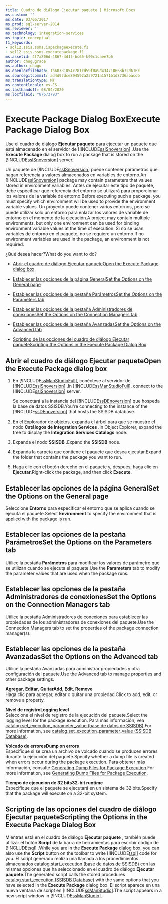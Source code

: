 ```yaml
---
title: Cuadro de diálogo Ejecutar paquete | Microsoft Docs
ms.custom: ''
ms.date: 03/06/2017
ms.prod: sql-server-2014
ms.reviewer: ''
ms.technology: integration-services
ms.topic: conceptual
f1_keywords:
- sql12.ssis.ssms.ispackageexecute.f1
- sql12.ssis.ssms.executepackage.f1
ms.assetid: 4f7a806d-4867-4d1f-bc65-b00c1caee7b6
author: chugugrace
ms.author: chugu
ms.openlocfilehash: 1b60381054c781cd59f0a9d434710663b72d616c
ms.sourcegitcommit: ad4d92dce894592a259721a1571b1d8736abacdb
ms.translationtype: MT
ms.contentlocale: es-ES
ms.lasthandoff: 08/04/2020
ms.locfileid: "87673793"
---
```

# <a name="execute-package-dialog-box"></a><span data-ttu-id="317eb-102">Execute Package Dialog Box</span><span class="sxs-lookup"><span data-stu-id="317eb-102">Execute Package Dialog Box</span></span>
  <span data-ttu-id="317eb-103">Use el cuadro de diálogo **Ejecutar paquete** para ejecutar un paquete que está almacenado en el servidor de [!INCLUDE[ssISnoversion](../includes/ssisnoversion-md.md)] .</span><span class="sxs-lookup"><span data-stu-id="317eb-103">Use the **Execute Package** dialog box to run a package that is stored on the [!INCLUDE[ssISnoversion](../includes/ssisnoversion-md.md)] server.</span></span>  
  
 <span data-ttu-id="317eb-104">Un paquete de [!INCLUDE[ssISnoversion](../includes/ssisnoversion-md.md)] puede contener parámetros que hagan referencia a valores almacenados en variables de entorno.</span><span class="sxs-lookup"><span data-stu-id="317eb-104">An [!INCLUDE[ssISnoversion](../includes/ssisnoversion-md.md)] package may contain parameters that values stored in environment variables.</span></span> <span data-ttu-id="317eb-105">Antes de ejecutar este tipo de paquete, debe especificar qué referencia del entorno se utilizará para proporcionar los valores de la variable de entorno.</span><span class="sxs-lookup"><span data-stu-id="317eb-105">Before executing such a package, you must specify which environment will be used to provide the environment variable values.</span></span> <span data-ttu-id="317eb-106">Un proyecto puede contener varios entornos, pero se puede utilizar solo un entorno para enlazar los valores de variable de entorno en el momento de la ejecución.</span><span class="sxs-lookup"><span data-stu-id="317eb-106">A project may contain multiple environments, but only one environment can be used for binding environment variable values at the time of execution.</span></span> <span data-ttu-id="317eb-107">Si no se usan variables de entorno en el paquete, no se requiere un entorno.</span><span class="sxs-lookup"><span data-stu-id="317eb-107">If no environment variables are used in the package, an environment is not required.</span></span>  
  
 <span data-ttu-id="317eb-108">¿Qué desea hacer?</span><span class="sxs-lookup"><span data-stu-id="317eb-108">What do you want to do?</span></span>  
  
-   [<span data-ttu-id="317eb-109">Abrir el cuadro de diálogo Ejecutar paquete</span><span class="sxs-lookup"><span data-stu-id="317eb-109">Open the Execute Package dialog box</span></span>](#open_dialog)  
  
-   [<span data-ttu-id="317eb-110">Establecer las opciones de la página General</span><span class="sxs-lookup"><span data-stu-id="317eb-110">Set the Options on the General page</span></span>](#general)  
  
-   [<span data-ttu-id="317eb-111">Establecer las opciones de la pestaña Parámetros</span><span class="sxs-lookup"><span data-stu-id="317eb-111">Set the Options on the Parameters tab</span></span>](#parameters)  
  
-   [<span data-ttu-id="317eb-112">Establecer las opciones de la pestaña Administradores de conexiones</span><span class="sxs-lookup"><span data-stu-id="317eb-112">Set the Options on the Connection Managers tab</span></span>](#connection)  
  
-   [<span data-ttu-id="317eb-113">Establecer las opciones de la pestaña Avanzadas</span><span class="sxs-lookup"><span data-stu-id="317eb-113">Set the Options on the Advanced tab</span></span>](#advanced)  
  
-   [<span data-ttu-id="317eb-114">Scripting de las opciones del cuadro de diálogo Ejecutar paquete</span><span class="sxs-lookup"><span data-stu-id="317eb-114">Scripting the Options in the Execute Package Dialog Box</span></span>](#script)  
  
##  <a name="open-the-execute-package-dialog-box"></a><a name="open_dialog"></a> <span data-ttu-id="317eb-115">Abrir el cuadro de diálogo Ejecutar paquete</span><span class="sxs-lookup"><span data-stu-id="317eb-115">Open the Execute Package dialog box</span></span>  
  
1.  <span data-ttu-id="317eb-116">En [!INCLUDE[ssManStudioFull](../includes/ssmanstudiofull-md.md)], conéctese al servidor de [!INCLUDE[ssISnoversion](../includes/ssisnoversion-md.md)] .</span><span class="sxs-lookup"><span data-stu-id="317eb-116">In [!INCLUDE[ssManStudioFull](../includes/ssmanstudiofull-md.md)], connect to the [!INCLUDE[ssISnoversion](../includes/ssisnoversion-md.md)] server.</span></span>  
  
     <span data-ttu-id="317eb-117">Se conectará a la instancia del [!INCLUDE[ssDEnoversion](../includes/ssdenoversion-md.md)] que hospeda la base de datos SSISDB.</span><span class="sxs-lookup"><span data-stu-id="317eb-117">You're connecting to the instance of the [!INCLUDE[ssDEnoversion](../includes/ssdenoversion-md.md)] that hosts the SSISDB database.</span></span>  
  
2.  <span data-ttu-id="317eb-118">En el Explorador de objetos, expanda el árbol para que se muestre el nodo **Catálogos de Integration Services** .</span><span class="sxs-lookup"><span data-stu-id="317eb-118">In Object Explorer, expand the tree to display the **Integration Services Catalogs** node.</span></span>  
  
3.  <span data-ttu-id="317eb-119">Expanda el nodo **SSISDB** .</span><span class="sxs-lookup"><span data-stu-id="317eb-119">Expand the **SSISDB** node.</span></span>  
  
4.  <span data-ttu-id="317eb-120">Expanda la carpeta que contiene el paquete que desea ejecutar.</span><span class="sxs-lookup"><span data-stu-id="317eb-120">Expand the folder that contains the package you want to run.</span></span>  
  
5.  <span data-ttu-id="317eb-121">Haga clic con el botón derecho en el paquete y, después, haga clic en **Ejecutar**.</span><span class="sxs-lookup"><span data-stu-id="317eb-121">Right-click the package, and then click **Execute**.</span></span>  
  
##  <a name="set-the-options-on-the-general-page"></a><a name="general"></a> <span data-ttu-id="317eb-122">Establecer las opciones de la página General</span><span class="sxs-lookup"><span data-stu-id="317eb-122">Set the Options on the General page</span></span>  
 <span data-ttu-id="317eb-123">Seleccione **Entorno** para especificar el entorno que se aplica cuando se ejecuta el paquete.</span><span class="sxs-lookup"><span data-stu-id="317eb-123">Select **Environment** to specify the environment that is applied with the package is run.</span></span>  
  
##  <a name="set-the-options-on-the-parameters-tab"></a><a name="parameters"></a> <span data-ttu-id="317eb-124">Establecer las opciones de la pestaña Parámetros</span><span class="sxs-lookup"><span data-stu-id="317eb-124">Set the Options on the Parameters tab</span></span>  
 <span data-ttu-id="317eb-125">Utilice la pestaña **Parámetros** para modificar los valores de parámetro que se utilizan cuando se ejecuta el paquete.</span><span class="sxs-lookup"><span data-stu-id="317eb-125">Use the **Parameters** tab to modify the parameter values that are used when the package runs.</span></span>  
  
##  <a name="set-the-options-on-the-connection-managers-tab"></a><a name="connection"></a> <span data-ttu-id="317eb-126">Establecer las opciones de la pestaña Administradores de conexiones</span><span class="sxs-lookup"><span data-stu-id="317eb-126">Set the Options on the Connection Managers tab</span></span>  
 <span data-ttu-id="317eb-127">Utilice la pestaña Administradores de conexiones para establecer las propiedades de los administradores de conexiones del paquete.</span><span class="sxs-lookup"><span data-stu-id="317eb-127">Use the Connection Managers tab to set the properties of the package connection manager(s).</span></span>  
  
##  <a name="set-the-options-on-the-advanced-tab"></a><a name="advanced"></a> <span data-ttu-id="317eb-128">Establecer las opciones de la pestaña Avanzadas</span><span class="sxs-lookup"><span data-stu-id="317eb-128">Set the Options on the Advanced tab</span></span>  
 <span data-ttu-id="317eb-129">Utilice la pestaña Avanzadas para administrar propiedades y otra configuración del paquete.</span><span class="sxs-lookup"><span data-stu-id="317eb-129">Use the Advanced tab to manage properties and other package settings.</span></span>  
  
 <span data-ttu-id="317eb-130">**Agregar**, **Editar**, **Quitar**</span><span class="sxs-lookup"><span data-stu-id="317eb-130">**Add**, **Edit**, **Remove**</span></span>  
 <span data-ttu-id="317eb-131">Haga clic para agregar, editar o quitar una propiedad.</span><span class="sxs-lookup"><span data-stu-id="317eb-131">Click to add, edit, or remove a property.</span></span>  
  
 <span data-ttu-id="317eb-132">**Nivel de registro**</span><span class="sxs-lookup"><span data-stu-id="317eb-132">**Logging level**</span></span>  
 <span data-ttu-id="317eb-133">Seleccione el nivel de registro de la ejecución del paquete.</span><span class="sxs-lookup"><span data-stu-id="317eb-133">Select the logging level for the package execution.</span></span> <span data-ttu-id="317eb-134">Para más información, vea [catalog.set_execution_parameter_value &#40;base de datos de SSISDB&#41;](/sql/integration-services/system-stored-procedures/catalog-set-execution-parameter-value-ssisdb-database).</span><span class="sxs-lookup"><span data-stu-id="317eb-134">For more information, see [catalog.set_execution_parameter_value &#40;SSISDB Database&#41;](/sql/integration-services/system-stored-procedures/catalog-set-execution-parameter-value-ssisdb-database).</span></span>  
  
 <span data-ttu-id="317eb-135">**Volcado de errores**</span><span class="sxs-lookup"><span data-stu-id="317eb-135">**Dump on errors**</span></span>  
 <span data-ttu-id="317eb-136">Especifique si se crea un archivo de volcado cuando se producen errores durante la ejecución del paquete.</span><span class="sxs-lookup"><span data-stu-id="317eb-136">Specify whether a dump file is created when errors occur during the package execution.</span></span> <span data-ttu-id="317eb-137">Para obtener más información, consulte [Generating Dump Files for Package Execution](troubleshooting/generating-dump-files-for-package-execution.md).</span><span class="sxs-lookup"><span data-stu-id="317eb-137">For more information, see [Generating Dump Files for Package Execution](troubleshooting/generating-dump-files-for-package-execution.md).</span></span>  
  
 <span data-ttu-id="317eb-138">**Tiempo de ejecución de 32 bits**</span><span class="sxs-lookup"><span data-stu-id="317eb-138">**32-bit runtime**</span></span>  
 <span data-ttu-id="317eb-139">Especifique que el paquete se ejecutará en un sistema de 32 bits.</span><span class="sxs-lookup"><span data-stu-id="317eb-139">Specify that the package will execute on a 32-bit system.</span></span>  
  
##  <a name="scripting-the-options-in-the-execute-package-dialog-box"></a><a name="script"></a> <span data-ttu-id="317eb-140">Scripting de las opciones del cuadro de diálogo Ejecutar paquete</span><span class="sxs-lookup"><span data-stu-id="317eb-140">Scripting the Options in the Execute Package Dialog Box</span></span>  
 <span data-ttu-id="317eb-141">Mientras está en el cuadro de diálogo **Ejecutar paquete** , también puede utilizar el botón **Script** de la barra de herramientas para escribir código de [!INCLUDE[tsql](../includes/tsql-md.md)] .</span><span class="sxs-lookup"><span data-stu-id="317eb-141">While you are in the **Execute Package** dialog box, you can also use the **Script** button on the toolbar to write [!INCLUDE[tsql](../includes/tsql-md.md)] code for you.</span></span> <span data-ttu-id="317eb-142">El script generado realiza una llamada a los procedimientos almacenados [catalog.start_execution &#40;base de datos de SSISDB&#41;](/sql/integration-services/system-stored-procedures/catalog-start-execution-ssisdb-database) con las mismas opciones que ha seleccionado en el cuadro de diálogo **Ejecutar paquete**.</span><span class="sxs-lookup"><span data-stu-id="317eb-142">The generated script calls the stored procedures [catalog.start_execution &#40;SSISDB Database&#41;](/sql/integration-services/system-stored-procedures/catalog-start-execution-ssisdb-database) with the same options that you have selected in the **Execute Package** dialog box.</span></span> <span data-ttu-id="317eb-143">El script aparece en una nueva ventana de script en [!INCLUDE[ssManStudio](../includes/ssmanstudio-md.md)].</span><span class="sxs-lookup"><span data-stu-id="317eb-143">The script appears in a new script window in [!INCLUDE[ssManStudio](../includes/ssmanstudio-md.md)].</span></span>  
  
  

